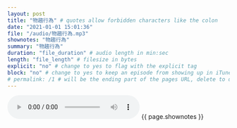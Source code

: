 ```yaml
---
layout: post
title: "物趨行為" # quotes allow forbidden characters like the colon
date: "2021-01-01 15:01:36"
file: "/audio/物趨行為.mp3"
shownotes: "物趨行為"
summary: "物趨行為"
duration: "file_duration" # audio length in min:sec
length: "file_length" # filesize in bytes
explicit: "no" # change to yes to flag with the explicit tag
block: "no" # change to yes to keep an episode from showing up in iTunes
# permalink: /1 # will be the ending part of the pages URL, delete to default to the title
---
```


<audio controls>
<source src="{{site.url}}{{site.baseurl}}{{ page.file }}" type="audio/x-mp3">
Your browser does not support the audio element.
</audio>
{{ page.shownotes }}
